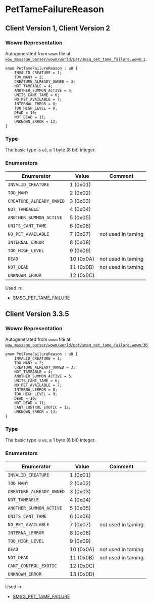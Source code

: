# PetTameFailureReason

## Client Version 1, Client Version 2

### Wowm Representation

Autogenerated from `wowm` file at [`wow_message_parser/wowm/world/pet/smsg_pet_tame_failure.wowm:1`](https://github.com/gtker/wow_messages/tree/main/wow_message_parser/wowm/world/pet/smsg_pet_tame_failure.wowm#L1).

```rust,ignore
enum PetTameFailureReason : u8 {
    INVALID_CREATURE = 1;
    TOO_MANY = 2;
    CREATURE_ALREADY_OWNED = 3;
    NOT_TAMEABLE = 4;
    ANOTHER_SUMMON_ACTIVE = 5;
    UNITS_CANT_TAME = 6;
    NO_PET_AVAILABLE = 7;
    INTERNAL_ERROR = 8;
    TOO_HIGH_LEVEL = 9;
    DEAD = 10;
    NOT_DEAD = 11;
    UNKNOWN_ERROR = 12;
}
```
### Type
The basic type is `u8`, a 1 byte (8 bit) integer.
### Enumerators
| Enumerator | Value  | Comment |
| --------- | -------- | ------- |
| `INVALID_CREATURE` | 1 (0x01) |  |
| `TOO_MANY` | 2 (0x02) |  |
| `CREATURE_ALREADY_OWNED` | 3 (0x03) |  |
| `NOT_TAMEABLE` | 4 (0x04) |  |
| `ANOTHER_SUMMON_ACTIVE` | 5 (0x05) |  |
| `UNITS_CANT_TAME` | 6 (0x06) |  |
| `NO_PET_AVAILABLE` | 7 (0x07) | not used in taming |
| `INTERNAL_ERROR` | 8 (0x08) |  |
| `TOO_HIGH_LEVEL` | 9 (0x09) |  |
| `DEAD` | 10 (0x0A) | not used in taming |
| `NOT_DEAD` | 11 (0x0B) | not used in taming |
| `UNKNOWN_ERROR` | 12 (0x0C) |  |

Used in:
* [SMSG_PET_TAME_FAILURE](smsg_pet_tame_failure.md)

## Client Version 3.3.5

### Wowm Representation

Autogenerated from `wowm` file at [`wow_message_parser/wowm/world/pet/smsg_pet_tame_failure.wowm:30`](https://github.com/gtker/wow_messages/tree/main/wow_message_parser/wowm/world/pet/smsg_pet_tame_failure.wowm#L30).

```rust,ignore
enum PetTameFailureReason : u8 {
    INVALID_CREATURE = 1;
    TOO_MANY = 2;
    CREATURE_ALREADY_OWNED = 3;
    NOT_TAMEABLE = 4;
    ANOTHER_SUMMON_ACTIVE = 5;
    UNITS_CANT_TAME = 6;
    NO_PET_AVAILABLE = 7;
    INTERNA_LERROR = 8;
    TOO_HIGH_LEVEL = 9;
    DEAD = 10;
    NOT_DEAD = 11;
    CANT_CONTROL_EXOTIC = 12;
    UNKNOWN_ERROR = 13;
}
```
### Type
The basic type is `u8`, a 1 byte (8 bit) integer.
### Enumerators
| Enumerator | Value  | Comment |
| --------- | -------- | ------- |
| `INVALID_CREATURE` | 1 (0x01) |  |
| `TOO_MANY` | 2 (0x02) |  |
| `CREATURE_ALREADY_OWNED` | 3 (0x03) |  |
| `NOT_TAMEABLE` | 4 (0x04) |  |
| `ANOTHER_SUMMON_ACTIVE` | 5 (0x05) |  |
| `UNITS_CANT_TAME` | 6 (0x06) |  |
| `NO_PET_AVAILABLE` | 7 (0x07) | not used in taming |
| `INTERNA_LERROR` | 8 (0x08) |  |
| `TOO_HIGH_LEVEL` | 9 (0x09) |  |
| `DEAD` | 10 (0x0A) | not used in taming |
| `NOT_DEAD` | 11 (0x0B) | not used in taming |
| `CANT_CONTROL_EXOTIC` | 12 (0x0C) |  |
| `UNKNOWN_ERROR` | 13 (0x0D) |  |

Used in:
* [SMSG_PET_TAME_FAILURE](smsg_pet_tame_failure.md)

